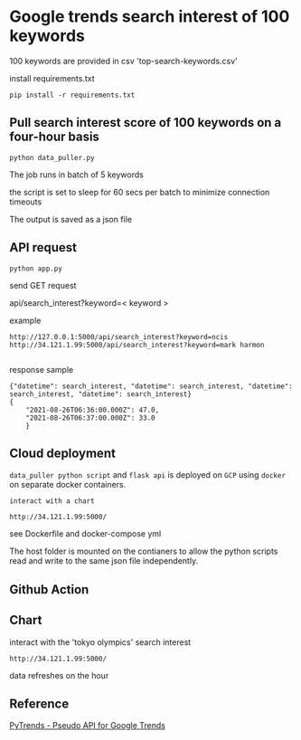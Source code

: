 # Google trends search interest of 100 keywords 
100 keywords are provided in csv 'top-search-keywords.csv'

install requirements.txt
``` 
pip install -r requirements.txt 

```

## Pull search interest score of 100 keywords on a four-hour basis

```
python data_puller.py

```
The job runs in batch of 5 keywords 

the script is set to sleep for 60 secs per batch to minimize connection timeouts

The output is saved as a json file 

## API request

``` 
python app.py

```

send GET request 


api/search_interest?keyword=< keyword >

example 
```
http://127.0.0.1:5000/api/search_interest?keyword=ncis
http://34.121.1.99:5000/api/search_interest?keyword=mark harmon


```

response sample

```
{"datetime": search_interest, "datetime": search_interest, "datetime": search_interest, "datetime": search_interest}
{
    "2021-08-26T06:36:00.000Z": 47.0,
    "2021-08-26T06:37:00.000Z": 33.0
    }

```

## Cloud deployment 
`data_puller python script` and `flask api` is deployed on `GCP` using `docker` on separate docker containers. 

```
interact with a chart 

http://34.121.1.99:5000/
```

see Dockerfile and docker-compose yml

The host folder is mounted on the contianers to allow the python scripts read and write to the same json file independently.



## Github Action 


## Chart
interact with the 'tokyo olympics' search interest

```
http://34.121.1.99:5000/
```
data refreshes on the hour


## Reference
[PyTrends - Pseudo API for Google Trends]('https://github.com/GeneralMills/pytrends')
